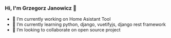 ### Hi, I'm Grzegorz Janowicz 👋
- 🔭 I’m currently working on Home Asistant Tool
- 🌱 I’m currently learning python, django, vuetifyjs, django rest framework
- 👯 I’m looking to collaborate on open source project

<!--
**Deletor/Deletor** is a ✨ _special_ ✨ repository because its `README.md` (this file) appears on your GitHub profile.

Here are some ideas to get you started:

- 🔭 I’m currently working on ...
- 🌱 I’m currently learning ...
- 👯 I’m looking to collaborate on ...
- 🤔 I’m looking for help with ...
- 💬 Ask me about ...
- 📫 How to reach me: ...
- 😄 Pronouns: ...
- ⚡ Fun fact: ...
-->
